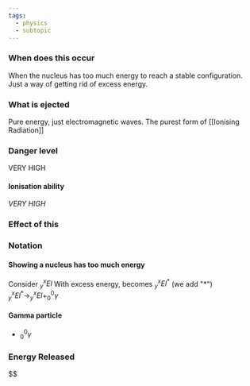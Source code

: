 ```yaml
---
tags:
  - physics
  - subtopic
---
```

### When does this occur
When the nucleus has too much energy to reach a stable configuration. 
Just a way of getting rid of excess energy. 




### What is ejected
Pure energy, just electromagnetic waves. 
The purest form of [[Ionising Radiation]]


### Danger level
VERY HIGH
#### Ionisation ability
*VERY HIGH*

### Effect of this



### Notation
#### Showing a nucleus has too much energy
Consider $^x_yEl$
With excess energy, becomes $^x_yEl^*$
(we add "\*")
$^x_yEl^*\rightarrow^x_yEl+^0_0\gamma$
#### Gamma particle
- $^0_0 \gamma$

### Energy Released
$$

